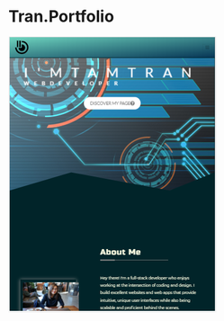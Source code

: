 # Tran.Portfolio

<a href="https://tamtr89.github.io/Tran.Portfolio/"><img src="assets/images/tran-portfolio.PNG" title="TAM TR. Portfolio" alt="Tran-Portfolio"></a>




